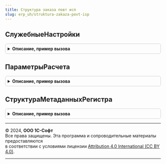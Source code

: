 ```yaml
---
title: Структура заказа повт исп
slug: erp_uh/struktura-zakaza-povt-isp
---
```



## СлужебныеНастройки
<details style="margin: 1em 0; padding: 0.5em; border: 1px solid #ccc; border-radius: 6px;">

<summary style="font-weight: bold; cursor: pointer;">Описание, пример вызова</summary>

```bsl

Функция СлужебныеНастройки() Экспорт
```

Пример вызова
```bsl
Результат = СтруктураЗаказаПовтИсп.СлужебныеНастройки() 
```
</details>

## ПараметрыРасчета
<details style="margin: 1em 0; padding: 0.5em; border: 1px solid #ccc; border-radius: 6px;">

<summary style="font-weight: bold; cursor: pointer;">Описание, пример вызова</summary>

```bsl

Функция ПараметрыРасчета() Экспорт
```

Пример вызова
```bsl
Результат = СтруктураЗаказаПовтИсп.ПараметрыРасчета() 
```
</details>

## СтруктураМетаданныхРегистра
<details style="margin: 1em 0; padding: 0.5em; border: 1px solid #ccc; border-radius: 6px;">

<summary style="font-weight: bold; cursor: pointer;">Описание, пример вызова</summary>

```bsl

// Возвращает описание структуры регистра сведений
//
// Параметры:
// 	ИмяРегистра - Строка - имя регистра сведений
// 	ИсключитьСлужебныеКолонки - Булево - исключить служебные колонки
// Возвращаемое значение:
// 	Структура - Описание:
// * Реквизиты - Массив -
// * РеквизитыСтрока - Строка -
// * Ресурсы - Массив -
// * РесурсыСтрока - Строка -
// * Измерения - Массив -
// * ИзмеренияСтрока - Строка -
Функция СтруктураМетаданныхРегистра(ИмяРегистра, ИсключитьСлужебныеКолонки = Истина) Экспорт
```

Пример вызова
```bsl
Результат = СтруктураЗаказаПовтИсп.СтруктураМетаданныхРегистра(ИмяРегистра, ИсключитьСлужебныеКолонки);
```
</details>

---

© 2024, **ООО 1С-Софт**  
Все права защищены. Эта программа и сопроводительные материалы предоставляются  
в соответствии с условиями лицензии [Attribution 4.0 International (CC BY 4.0)](https://creativecommons.org/licenses/by/4.0/legalcode).

---
